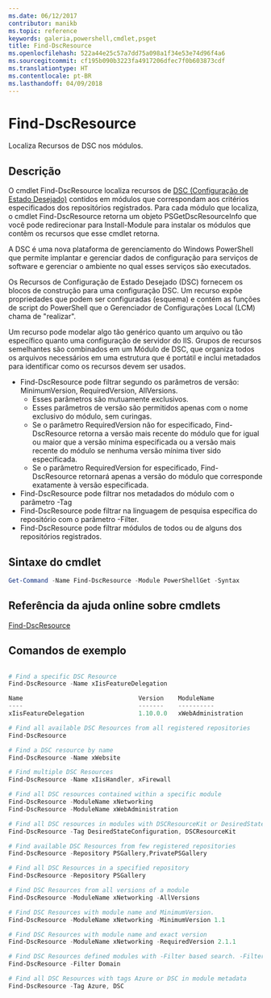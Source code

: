```yaml
---
ms.date: 06/12/2017
contributor: manikb
ms.topic: reference
keywords: galeria,powershell,cmdlet,psget
title: Find-DscResource
ms.openlocfilehash: 522a44e25c57a7dd75a098a1f34e53e74d96f4a6
ms.sourcegitcommit: cf195b090b3223fa4917206dfec7f0b603873cdf
ms.translationtype: HT
ms.contentlocale: pt-BR
ms.lasthandoff: 04/09/2018
---
```

# <a name="find-dscresource"></a>Find-DscResource

Localiza Recursos de DSC nos módulos.

## <a name="description"></a>Descrição

O cmdlet Find-DscResource localiza recursos de [DSC (Configuração de Estado Desejado)](https://msdn.microsoft.com/PowerShell/dsc/overview) contidos em módulos que correspondam aos critérios especificados dos repositórios registrados.
Para cada módulo que localiza, o cmdlet Find-DscResource retorna um objeto PSGetDscResourceInfo que você pode redirecionar para Install-Module para instalar os módulos que contêm os recursos que esse cmdlet retorna.

A DSC é uma nova plataforma de gerenciamento do Windows PowerShell que permite implantar e gerenciar dados de configuração para serviços de software e gerenciar o ambiente no qual esses serviços são executados.

Os Recursos de Configuração de Estado Desejado (DSC) fornecem os blocos de construção para uma configuração DSC. Um recurso expõe propriedades que podem ser configuradas (esquema) e contém as funções de script do PowerShell que o Gerenciador de Configurações Local (LCM) chama de "realizar".

Um recurso pode modelar algo tão genérico quanto um arquivo ou tão específico quanto uma configuração de servidor do IIS. Grupos de recursos semelhantes são combinados em um Módulo de DSC, que organiza todos os arquivos necessários em uma estrutura que é portátil e inclui metadados para identificar como os recursos devem ser usados.

- Find-DscResource pode filtrar segundo os parâmetros de versão: MinimumVersion, RequiredVersion, AllVersions.
  - Esses parâmetros são mutuamente exclusivos.
  - Esses parâmetros de versão são permitidos apenas com o nome exclusivo do módulo, sem curingas.
  - Se o parâmetro RequiredVersion não for especificado, Find-DscResource retorna a versão mais recente do módulo que for igual ou maior que a versão mínima especificada ou a versão mais recente do módulo se nenhuma versão mínima tiver sido especificada.
  - Se o parâmetro RequiredVersion for especificado, Find-DscResource retornará apenas a versão do módulo que corresponde exatamente à versão especificada.
- Find-DscResource pode filtrar nos metadados do módulo com o parâmetro -Tag
- Find-DscResource pode filtrar na linguagem de pesquisa específica do repositório com o parâmetro -Filter.
- Find-DscResource pode filtrar módulos de todos ou de alguns dos repositórios registrados.

## <a name="cmdlet-syntax"></a>Sintaxe do cmdlet
```powershell
Get-Command -Name Find-DscResource -Module PowerShellGet -Syntax
```

## <a name="cmdlet-online-help-reference"></a>Referência da ajuda online sobre cmdlets

[Find-DscResource](http://go.microsoft.com/fwlink/?LinkId=517196)

## <a name="example-commands"></a>Comandos de exemplo
```powershell

# Find a specific DSC Resource
Find-DscResource -Name xIisFeatureDelegation

Name                                Version    ModuleName                          Repository
----                                -------    ----------                          ----------
xIisFeatureDelegation               1.10.0.0   xWebAdministration                  PSGallery

# Find all available DSC Resources from all registered repositories
Find-DscResource

# Find a DSC resource by name
Find-DscResource -Name xWebsite

# Find multiple DSC Resources
Find-DscResource -Name xIisHandler, xFirewall

# Find all DSC resources contained within a specific module
Find-DscResource -ModuleName xNetworking
Find-DscResource -ModuleName xWebAdministration

# Find all DSC resources in modules with DSCResourceKit or DesiredStateConfiguration
Find-DscResource -Tag DesiredStateConfiguration, DSCResourceKit

# Find available DSC Resources from few registered repositories
Find-DscResource -Repository PSGallery,PrivatePSGallery

# Find all DSC Resources in a specified repository
Find-DscResource -Repository PSGallery

# Find DSC Resources from all versions of a module
Find-DscResource -ModuleName xNetworking -AllVersions

# Find DSC Resources with module name and MinimumVersion.
Find-DscResource -ModuleName xNetworking -MinimumVersion 1.1

# Find DSC Resources with module name and exact version
Find-DscResource -ModuleName xNetworking -RequiredVersion 2.1.1

# Find DSC Resources defined modules with -Filter based search. -Filter searches in description and module names
Find-DscResource -Filter Domain

# Find all DSC Resources with tags Azure or DSC in module metadata
Find-DscResource -Tag Azure, DSC

```